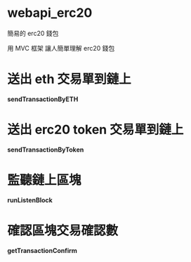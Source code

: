 # webapi_erc20

簡易的 erc20 錢包

用 MVC 框架 讓人簡單理解 erc20 錢包

# 送出 eth 交易單到鏈上

**sendTransactionByETH**

# 送出 erc20 token 交易單到鏈上

**sendTransactionByToken**

# 監聽鏈上區塊

**runListenBlock**

# 確認區塊交易確認數

**getTransactionConfirm**
